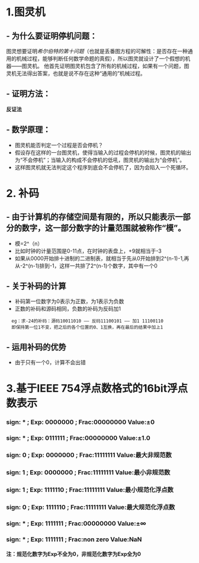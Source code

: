 # 1.图灵机
## - 为什么要证明停机问题：
图灵想要证明*希尔伯特的第十问题*（也就是丢番图方程的可解性：是否存在一种通用的机械过程，能够判断任何数学命题的真假），所以图灵就设计了一个假想的机器——图灵机。
他首先证明图灵机包含了所有的机械过程，如果有一个问题，图灵机无法得出答案，也就是说不存在这种“通用的”机械过程。
## - 证明方法：
**反证法**
## - 数学原理：
  - 图灵机能否判定一个过程是否会停机？
  - 假设存在这样的一台图灵机，使得当输入的过程会停机的时候，图灵机的输出为“不会停机”；当输入的构成不会停机的低吼，图灵机的输出为“会停机”。
  - 这样图灵机就无法判定这个程序到底会不会停机了，因为会陷入一个死循环。
# 2. 补码
## - 由于计算机的存储空间是有限的，所以只能表示一部分的数字，这一部分数字的计量范围就被称作“模”。
  - 模=2^（n）
  - 比如时钟的计量范围是0-11点，在时钟的表盘上，+9就相当于-3
  - 如果从0000开始排十进制的二进制表，就相当于先从0开始排到2^(n-1)-1,再从-2^(n-1)排到-1，这样一共排了2^(n-1)个数字，其中有一个0
## - 关于补码的计算
  - 补码第一位数字为0表示为正数，为1表示为负数
  - 正数的补码和源码相同，负数的补码为反码加1
  ```
    eg：求-24的补码：源码10011010 —— 反码11100101 —— 加1 11100110
    即保持第一位1不变，把之后的各个位置的0、1互换，再在最后的结果中加上1
  ```
## - 运用补码的优势
  - 由于只有一个0，计算不会出错
# 3.基于IEEE 754浮点数格式的16bit浮点数表示
### sign:  * ; Exp: 0000000 ; Frac:00000000   Value:±0
### sign:  * ; Exp: 0111111 ; Frac:00000000   Value:±1.0
### sign:  0 ; Exp: 0000000 ; Frac:11111111   Value:最大非规范数
### sign:  1 ; Exp: 0000000 ; Frac:11111111   Value:最小非规范数
### sign:  1 ; Exp: 1111110 ; Frac:11111111   Value:最小规范化浮点数
### sign:  0 ; Exp: 1111110 ; Frac:11111111   Value:最大规范化浮点数
### sign:  * ; Exp: 1111111 ; Frac:00000000   Value:±∞
### sign:  * ; Exp: 1111111 ; Frac:non zero   Value:NaN
#### 注：规范化数字为Exp不全为0，非规范化数字为Exp全为0
